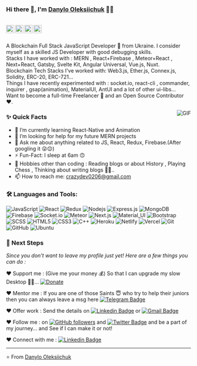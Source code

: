 ### Hi there 👋, I'm [Danylo Oleksiichuk](https://github.com/CrazyDevTalks) 👨‍💻

<br/>

<a href="https://www.linkedin.com/in/danlyo0206/">
  <img align="left" alt="Danylo's Linkedin" width="22px" src="https://cdn.jsdelivr.net/npm/simple-icons@v3/icons/linkedin.svg" />
</a>

<a href="https://t.me/danlyo0206">
  <img align="left" alt="Danylo's Telegram" width="22px" src="https://cdn.jsdelivr.net/npm/simple-icons@v3/icons/telegram.svg" />
</a>

<a href="https://twitter.com/danlyo0206">
  <img align="left" alt="Danylo | Twitter" width="22px" src="https://cdn.jsdelivr.net/npm/simple-icons@v3/icons/twitter.svg" />
</a>

<a href="mailto:crazydev0206@gmail.com">
  <img align="left" alt="Danylo's Email" width="22px" src="https://cdn.jsdelivr.net/npm/simple-icons@v3/icons/gmail.svg" />
</a>


<br />
<br/>

<p>
A Blockchain Full Stack JavaScript Developer 🚀 from Ukraine. I consider myself as a skilled JS Developer with good debugging skills.
<br/>
Stacks I have worked with : MERN , React+Firebase , Meteor+React , Next+React, Gatsby, Svelte Kit, Angular Universal, Vue.js, Nuxt.
<br/>
Blockchain Tech Stacks I've worked with: Web3.js, Ether.js, Connex.js, Solidity, ERC-20, ERC-721...
<br/>
Things I have recently experimented with : socket.io, react-cli , commander, inquirer , gsap(animation), MaterialUI, AntUI and a lot of other ui-libs...
<br/>
Want to become a full-time Freelancer 💸 and an Open Source Contributor ❤️.
</p>

  <img align="right" alt="GIF" src="https://media.giphy.com/media/MC6eSuC3yypCU/giphy.gif" />
  
### ✨ Quick Facts

- 🌱 I’m currently learning React-Native and Animation
- 🤔 I’m looking for help for my future MERN projects
- 💬 Ask me about anything related to JS, React, Redux, Firebase.(After googling it 😜😌)
- ⚡️ Fun-Fact: I sleep at 6am 🙃
- 🎿 Hobbies other than coding : Reading blogs or about History , Playing Chess , Thinking about writing blogs 🤔🤖..
- 📫 How to reach me: crazydev0206@gmail.com

### 🛠️ Languages and Tools:

![JavaScript](https://img.shields.io/badge/-JavaScript-black?style=flat-square&logo=javascript)
![React](https://img.shields.io/badge/-React-black?style=flat-square&logo=react)
![Redux](https://img.shields.io/badge/-Redux-black?style=flat-square&logo=Redux)
![Nodejs](https://img.shields.io/badge/-Nodejs-black?style=flat-square&logo=Node.js)
![Express.js](https://img.shields.io/badge/-Express-black?style=flat-square&logo=expressjs)
![MongoDB](https://img.shields.io/badge/-MongoDB-black?style=flat-square&logo=mongodb)
![Firebase](https://img.shields.io/badge/-Firebase-black?style=flat-square&logo=Firebase)
![Socket.io](https://img.shields.io/badge/-Socket-black?style=flat-square&logo=socket.io)
![Meteor](https://img.shields.io/badge/-Meteor-black?style=flat-square&logo=Meteor)
![Next.js](https://img.shields.io/badge/-Next-black?style=flat-square&logo=Next.js)
![Material_UI](https://img.shields.io/badge/-Material_UI-black?style=flat-square&logo=material-ui)
![Bootstrap](https://img.shields.io/badge/-Bootstrap-black?style=flat-square&logo=bootstrap)
![SCSS](https://img.shields.io/badge/-SCSS-black?style=flat-square&logo=SASS)
![HTML5](https://img.shields.io/badge/-HTML5-black?style=flat-square&logo=html5&logoColor=white)
![CSS3](https://img.shields.io/badge/-CSS3-black?style=flat-square&logo=css3)
![C++](https://img.shields.io/badge/-C-black?style=flat-square&logo=c)
![Heroku](https://img.shields.io/badge/-Heroku-black?style=flat-square&logo=heroku)
![Netlify](https://img.shields.io/badge/-Netlify-black?style=flat-square&logo=netlify)
![Vercel](https://img.shields.io/badge/-Vercel-black?style=flat-square&logo=vercel)
![Git](https://img.shields.io/badge/-Git-black?style=flat-square&logo=git)
![GitHub](https://img.shields.io/badge/-GitHub-black?style=flat-square&logo=github)
![Ubuntu](https://img.shields.io/badge/-Ubuntu-black?style=flat-square&logo=ubuntu)


### 👣 Next Steps

_Since you don't want to leave my profile just yet! Here are a few things you can do :_

❤️ Support me : (Give me your money 💰) So that I can upgrade my slow Desktop 🥺😌... [![Donate](https://img.shields.io/badge/$$-Support-green.svg?style=flat)](https://paypal.me/danylo0206)

❤️ Mentor me : If you are one of those Saints 😇 who try to help their juniors then you can always leave a msg here [![Telegram Badge](https://img.shields.io/badge/-Danylo_Oleksiichuk-2399ff?style=flat-square&logo=Telegram&logoColor=white&link=https://t.me/danylo0206/)](https://t.me/danylo0206)

❤️ Offer work : Send the details on [![Linkedin Badge](https://img.shields.io/badge/-Danylo_Olkesiichk-blue?style=flat-square&logo=Linkedin&logoColor=white&link=https://www.linkedin.com/in/danylo0206/)](https://www.linkedin.com/in/danylo0206/)
or [![Gmail Badge](https://img.shields.io/badge/-crazydev0206@gmail.com-c14438?style=flat-square&logo=Gmail&logoColor=white&link=mailto:crazydev0206@gmail.com)](mailto:crazydev0206@gmail.com)

❤️ Follow me : on [![GitHub followers](https://img.shields.io/github/followers/CrazyDevTalks?label=Follow&style=social)](https://github.com/CrazyDevTalks/?tab=follow) and [![Twitter Badge](https://img.shields.io/badge/-@danylo0206-1ca0f1?style=flat-square&labelColor=1ca0f1&logo=twitter&logoColor=white&link=https://twitter.com/danlyo0206)](https://twitter.com/danylo0206)
and be a part of my journey... and See if I can make it or not!

❤️ Connect with me : [![Linkedin Badge](https://img.shields.io/badge/-Danylo_Oleksiichuk-blue?style=flat-square&logo=Linkedin&logoColor=white&link=https://www.linkedin.com/in/danlyo0206/)](https://www.linkedin.com/in/danlyo0206/)

<hr/>

⭐️ From [Danylo Oleksiichuk](https://github.com/CrazyDevTalks)
